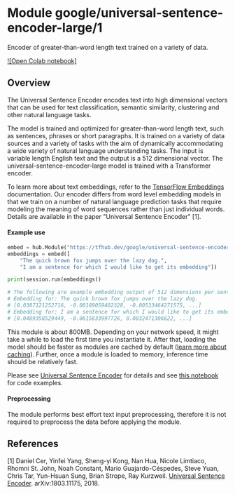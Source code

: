 # Module google/universal-sentence-encoder-large/1
Encoder of greater-than-word length text trained on a variety of data.


[![Open Colab notebook]](https://colab.research.google.com/github/tensorflow/hub/blob/50bbebaa248cff13e82ddf0268ed1b149ef478f2/examples/colab/semantic_similarity_with_tf_hub_universal_encoder.ipynb)


<!-- fine-tunable: true -->
<!-- asset-path: legacy -->
<!-- format: hub -->
<!-- task: text-embedding -->

## Overview

The Universal Sentence Encoder encodes text into high dimensional vectors that
can be used for text classification, semantic similarity, clustering and other
natural language tasks.

The model is trained and optimized for greater-than-word length text, such as
sentences, phrases or short paragraphs. It is trained on a variety of data
sources and a variety of tasks with the aim of dynamically accommodating a wide
variety of natural language understanding tasks. The input is variable length
English text and the output is a 512 dimensional vector. The
universal-sentence-encoder-large model is trained with a Transformer encoder.

To learn more about text embeddings, refer to the [TensorFlow Embeddings](https://www.tensorflow.org/tutorials/text/word_embeddings)
documentation. Our encoder differs from word level embedding models in that we
train on a number of natural language prediction tasks that require modeling the
meaning of word sequences rather than just individual words. Details are
available in the paper "Universal Sentence Encoder" [1].

#### Example use

```python
embed = hub.Module("https://tfhub.dev/google/universal-sentence-encoder-large/1")
embeddings = embed([
    "The quick brown fox jumps over the lazy dog.",
    "I am a sentence for which I would like to get its embedding"])

print(session.run(embeddings))

# The following are example embedding output of 512 dimensions per sentence
# Embedding for: The quick brown fox jumps over the lazy dog.
# [0.0387121252716, -0.00189059402328, -0.00533464271575, ...]
# Embedding for: I am a sentence for which I would like to get its embedding.
# [0.0489358529449, -0.0615833997726, 0.0032471306622, ...]
```

This module is about 800MB. Depending on your network speed, it might take a while
to load the first time you instantiate it. After that, loading the model should
be faster as modules are cached by default
([learn more about caching](https://www.tensorflow.org/hub/tf1_hub_module)). Further,
once a module is loaded to memory, inference time should be relatively fast.

Please see [Universal Sentence
Encoder](https://tfhub.dev/google/universal-sentence-encoder/1) for details and
see [this
notebook](https://colab.research.google.com/github/tensorflow/hub/blob/50bbebaa248cff13e82ddf0268ed1b149ef478f2/examples/colab/semantic_similarity_with_tf_hub_universal_encoder.ipynb)
for code examples.

#### Preprocessing
The module performs best effort text input preprocessing, therefore it is not
required to preprocess the data before applying the module.

## References

[1] Daniel Cer, Yinfei Yang, Sheng-yi Kong, Nan Hua, Nicole Limtiaco,
Rhomni St. John, Noah Constant, Mario Guajardo-Céspedes, Steve Yuan, Chris Tar,
Yun-Hsuan Sung, Brian Strope, Ray Kurzweil. [Universal Sentence Encoder](https://arxiv.org/abs/1803.11175).
arXiv:1803.11175, 2018.
